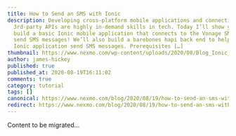 ```yaml
---
title: How to Send an SMS with Ionic
description: Developing cross-platform mobile applications and connecting to
  3rd-party APIs are highly in-demand skills in tech. Today I’ll show you how to
  build a basic Ionic mobile application that connects to the Vonage SMS API to
  send SMS messages! We’ll also build a barebones hapi back end to help our
  Ionic application send SMS messages. Prerequisites […]
thumbnail: https://www.nexmo.com/wp-content/uploads/2020/08/Blog_Ionic_SMS_1200x600.png
author: james-hickey
published: true
published_at: 2020-08-19T16:11:02
comments: true
category: tutorial
tags: []
canonical: https://www.nexmo.com/blog/2020/08/19/how-to-send-an-sms-with-ionic-dr
redirect: https://www.nexmo.com/blog/2020/08/19/how-to-send-an-sms-with-ionic-dr
---
```

Content to be migrated...